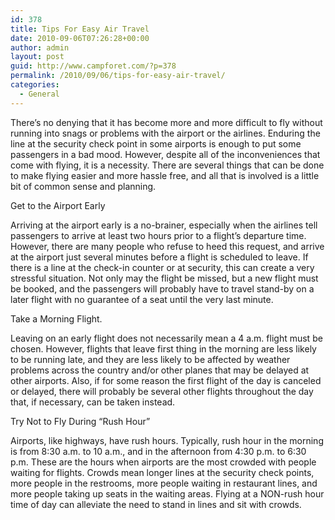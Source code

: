 ```yaml
---
id: 378
title: Tips For Easy Air Travel
date: 2010-09-06T07:26:28+00:00
author: admin
layout: post
guid: http://www.campforet.com/?p=378
permalink: /2010/09/06/tips-for-easy-air-travel/
categories:
  - General
---
```

There&#8217;s no denying that it has become more and more difficult to fly without running into snags or problems with the airport or the airlines. Enduring the line at the security check point in some airports is enough to put some passengers in a bad mood. However, despite all of the inconveniences that come with flying, it is a necessity. There are several things that can be done to make flying easier and more hassle free, and all that is involved is a little bit of common sense and planning.

Get to the Airport Early
  
Arriving at the airport early is a no-brainer, especially when the airlines tell passengers to arrive at least two hours prior to a flight&#8217;s departure time. However, there are many people who refuse to heed this request, and arrive at the airport just several minutes before a flight is scheduled to leave. If there is a line at the check-in counter or at security, this can create a very stressful situation. Not only may the flight be missed, but a new flight must be booked, and the passengers will probably have to travel stand-by on a later flight with no guarantee of a seat until the very last minute.

Take a Morning Flight.
  
Leaving on an early flight does not necessarily mean a 4 a.m. flight must be chosen. However, flights that leave first thing in the morning are less likely to be running late, and they are less likely to be affected by weather problems across the country and/or other planes that may be delayed at other airports. Also, if for some reason the first flight of the day is canceled or delayed, there will probably be several other flights throughout the day that, if necessary, can be taken instead.

Try Not to Fly During &#8220;Rush Hour&#8221;
  
Airports, like highways, have rush hours. Typically, rush hour in the morning is from 8:30 a.m. to 10 a.m., and in the afternoon from 4:30 p.m. to 6:30 p.m. These are the hours when airports are the most crowded with people waiting for flights. Crowds mean longer lines at the security check points, more people in the restrooms, more people waiting in restaurant lines, and more people taking up seats in the waiting areas. Flying at a NON-rush hour time of day can alleviate the need to stand in lines and sit with crowds.